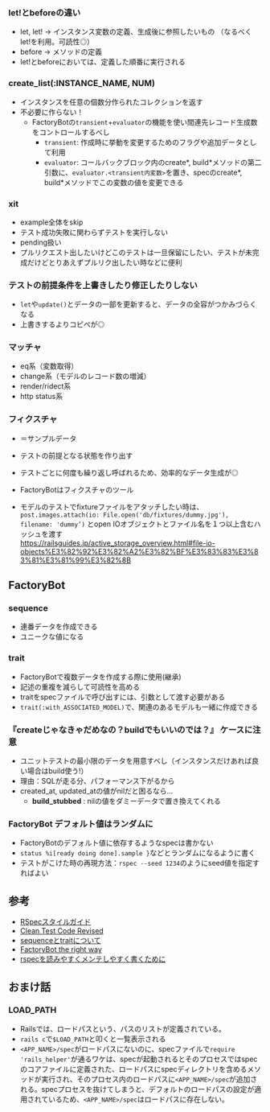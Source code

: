 ### let!とbeforeの違い  
- let, let! -> インスタンス変数の定義、生成後に参照したいもの （なるべくlet!を利用。可読性◎）   
- before -> メソッドの定義    
- let!とbeforeにおいては、定義した順番に実行される  

### create_list(:INSTANCE_NAME, NUM)
- インスタンスを任意の個数分作られたコレクションを返す
- 不必要に作らない！
  - FactoryBotの`transient`+`evaluator`の機能を使い間連先レコード生成数をコントロールするべし
    - `transient`: 作成時に挙動を変更するためのフラグや追加データとして利用
    - `evaluator`: コールバックブロック内のcreate\*, build\*メソッドの第二引数に、`evaluator.<transient内変数>`を置き、specのcreate*, build*メソッドでこの変数の値を変更できる

### xit
- example全体をskip   
- テスト成功失敗に関わらずテストを実行しない
- pending扱い
- プルリクエスト出したいけどこのテストは一旦保留にしたい、テストが未完成だけどとりあえずプルリク出したい時などに便利

### テストの前提条件を上書きしたり修正したりしない
- `let`や`update()`とデータの一部を更新すると、データの全容がつかみづらくなる
- 上書きするよりコピペが◎

### マッチャ
- eq系（変数取得）
- change系（モデルのレコード数の増減）
- render/ridect系
- http status系

### フィクスチャ

- ＝サンプルデータ
- テストの前提となる状態を作り出す
- テストごとに何度も繰り返し呼ばれるため、効率的なデータ生成が◎
- FactoryBotはフィクスチャのツール

- モデルのテストでfixtureファイルをアタッチしたい時は、
  `post.images.attach(io: File.open('db/fixtures/dummy.jpg'), filename: 'dummy’)`
  とopen IOオブジェクトとファイル名を１つ以上含むハッシュを渡す  
  https://railsguides.jp/active_storage_overview.html#file-io-objects%E3%82%92%E3%82%A2%E3%82%BF%E3%83%83%E3%83%81%E3%81%99%E3%82%8B

## FactoryBot

### sequence
- 連番データを作成できる
- ユニークな値になる

### trait
- FactoryBotで複数データを作成する際に使用(継承)
- 記述の重複を減らして可読性を高める
- traitをspecファイルで呼び出すには、引数として渡す必要がある
- `trait(:with_ASSOCIATED_MODEL)`で、関連のあるモデルも一緒に作成できる

### 『createじゃなきゃだめなの？buildでもいいのでは？』 ケースに注意
- ユニットテストの最小限のデータを用意すべし（インスタンスだけあれば良い場合はbuild使う!）
- 理由：SQLが走る分、パフォーマンス下がるから
- created_at, updated_atの値がnilだと困るなら…
  - **build_stubbed** : nilの値をダミーデータで置き換えてくれる 

### FactoryBot デフォルト値はランダムに
- FactoryBotのデフォルト値に依存するようなspecは書かない
- `status %i[ready doing done].sample }`などとランダムになるように書く
- テストがこけた時の再現方法：`rspec --seed 1234`のようにseed値を指定すればよい

## 参考
- [RSpecスタイルガイド](https://github.com/willnet/rspec-style-guide)
- [Clean Test Code Revised](https://speakerdeck.com/willnet/clean-test-code-revised)
- [sequenceとtraitについて](https://note.com/izuha0/n/n212843da0bd4)
- [FactoryBot the right way](https://www.youtube.com/watch?v=n0epZM-lZvw)
- [rspecを読みやすくメンテしやすく書くために](https://zenn.dev/yuji_developer/articles/52cc0e356b3748)


## おまけ話
### LOAD_PATH
- Railsでは、ロードパスという、パスのリストが定義されている。
- `rails c`で`$LOAD_PATH`と叩くと一覧表示される
- `<APP_NAME>/spec`がロードパスにないのに、specファイルで`require 'rails_helper'`が通るワケは、specが起動されるとそのプロセスではspecのコアファイルに定義された、ロードパスにspecディレクトリを含めるメソッドが実行され、そのプロセス内のロードパスに`<APP_NAME>/spec`が追加される。specプロセスを抜けてしまうと、デフォルトのロードパスの設定が適用されているため、`<APP_NAME>/spec`はロードパスに存在しない。
